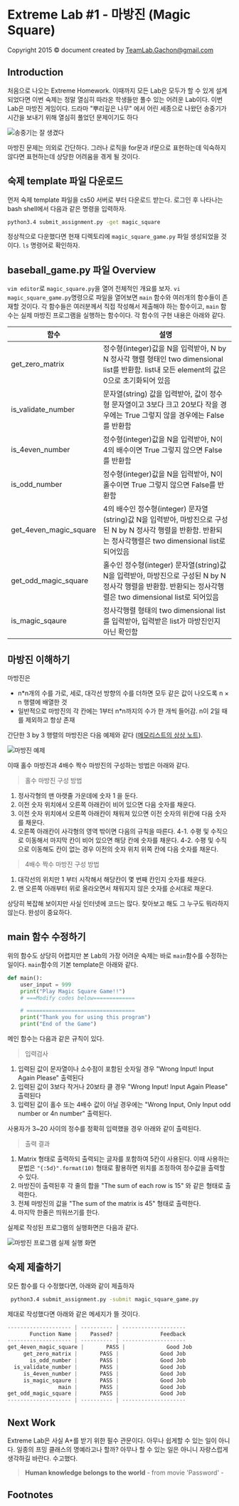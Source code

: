 Extreme Lab #1 - 마방진 (Magic Square)
=======
Copyright 2015 © document created by TeamLab.Gachon@gmail.com

## Introduction
처음으로 나오는 Extreme Homework. 이때까지 모든 Lab은 모두가 할 수 있게 설계되었다면 이번 숙제는 정말 열심히 따라온 학생들만 풀수 있는 어려운 Lab이다.
이번 Lab은 마방진 게임이다. 드라마 "뿌리깊은 나무" 에서 어린 세종으로 나왔던 송중기가 시간을 보내기 위해 열심히 풀었던 문제이기도 하다

 ![송중기는 잘 생겼다](https://raw.githubusercontent.com/TeamLab/lab_for_gachon_cs50/master/ex_lab_1_maqic_square/magic_square.png)

마방진 문제는 의외로 간단하다. 그러나 로직을 for문과 if문으로 표현하는데 익숙하지 않다면 표현하는데 상당한 어려움을 겪게 될 것이다. 

## 숙제 template 파일 다운로드
먼저 숙제 template 파일을 cs50 서버로 부터 다운로드 받는다. 로그인 후 나타나는 bash shell에서 다음과 같은 명령을 입력하자.
```bash
python3.4 submit_assignment.py -get magic_square
```  
정상적으로 다운했다면 현재 디렉토리에 `magic_square_game.py` 파일 생성되었을 것이다. `ls` 명령어로 확인하자.

## baseball_game.py 파일 Overview
`vim editor`로 `magic_square.py`을 열어 전체적인 개요를 보자. `vi magic_square_game.py`명령으로 파일을 열어보면 `main` 함수와 여러개의 함수들이 존재할 것이다. 각 함수들은 여러분께서 직접 작성해서 제출해야 하는 함수이고, `main` 함수는 실제 마방진 프로그램을 실행하는 함수이다. 각 함수의 구현 내용은 아래와 같다.

함수           | 설명 
--------       | ---
get_zero_matrix    | 정수형(integer)값을 N을 입력받아, N by N 정사각 행렬 형태인 two dimensional list를 반환함. list내 모든 element의 값은 0으로 초기화되어 있음
is_validate_number | 문자열(string) 값을 입력받아, 값이 정수형 문자열이고 3보다 크고 20보다 작을 경우에는 True 그렇지 않을 경우에는 False를 반환함
is_4even_number    | 정수형(integer)값을 N을 입력받아, N이 4의 배수이면 True 그렇지 않으면 False를 반환함
is_odd_number      | 정수형(integer)값을 N을 입력받아, N이 홀수이면 True 그렇지 않으면 False를 반환함
get_4even_magic_square | 4의 배수인 정수형(integer) 문자열(string)값 N을 입력받아, 마방진으로 구성된 N by N 정사각 행렬을 반환함. 반환되는 정사각행렬은 two dimensional list로 되어있음  
get_odd_magic_square   | 홀수인 정수형(integer) 문자열(string)값 N을 입력받아, 마방진으로 구성된 N by N 정사각 행렬을 반환함. 반환되는 정사각행렬은 two dimensional list로 되어있음  
is_magic_sqaure        | 정사각행렬 형태의 two dimensional list를 입력받아, 입력받은 list가 마방진인지 아닌 확인함

## 마방진 이해하기
마방진은 

- n*n개의 수를 가로, 세로, 대각선 방향의 수를 더하면 모두 같은 값이 나오도록 n × n 행렬에 배열한 것
- 일반적으로 마방진의 각 칸에는 1부터 n*n까지의 수가 한 개씩 들어감. n이 2일 때를 제외하고 항상 존재

간단한 3 by 3 행렬의 마방진은 다음 예제와 같다 ([메모리스트의 상상 노트][1]).

![마방진 예제](https://raw.githubusercontent.com/TeamLab/lab_for_gachon_cs50/master/ex_lab_1_maqic_square/magic_square_example.png
)

이때 홀수 마방진과 4배수 짝수 마방진의 구성하는 방법은 아래와 같다. 

> 홀수 마방진 구성 방법

1. 정사각형의 맨 아랫줄 가운데에 숫자 1 을 둔다.
2. 이전 숫자 위치에서 오른쪽 아래칸이 비어 있으면 다음 숫자를 채운다.
3. 이전 숫자 위치에서 오른쪽 아래칸이 채워져 있으면 이전 숫자의 위칸에 다음 숫자를 채운다.
4. 오른쪽 아래칸이 사각형의 영역 밖이면 다음의 규칙을 따른다.
4-1. 수평 및 수직으로 이동해서 마지막 칸이 비어 있으면 해당 칸에 숫자를 채운다.
4-2. 수평 및 수직으로 이동해도 칸이 없는 경우 이전의 숫자 위치 위쪽 칸에 다음 숫자를 채운다.

> 4배수 짝수 마방진 구성 방법

1. 대각선의 위치만 1 부터 시작해서 해당칸이 몇 번째 칸인지 숫자를 채운다.
2. 맨 오른쪽 아래부터 위로 올라오면서 채워지지 않은 숫자를 순서대로 채운다.

상당히 복잡해 보이지만 사실 인터넷에 코드는 많다. 찾아보고 해도 그 누구도 뭐라하지 않는다. 완성이 중요하다.  

## main 함수 수정하기 
위의 함수도 상당히 어렵지만 본 Lab의 가장 어려운 숙제는 바로 `main`함수를 수정하는 일이다. `main`함수의 기본 template은 아래와 같다.

```python
def main():
    user_input = 999
    print("Play Magic Square Game!!")
    # ===Modify codes below=============

    # ==================================
    print("Thank you for using this program")
    print("End of the Game")
```

메인 함수는 다음과 같은 규칙이 있다.

> 입력검사

1. 입력된 값이 문자열이나 소수점이 포함된 숫자일 경우 "Wrong Input! Input Again Please" 출력된다
2. 입력된 값이 3보다 작거나 20보타 클 경우 "Wrong Input! Input Again Please" 출력된다
3. 입력된 값이 홀수 또는 4배수 값이 아닐 경우에는 "Wrong Input, Only Input odd number or 4n number" 출력된다.

사용자가 3~20 사이의 정수를 정확히 입력했을 경우 아래와 같이 출력된다.

> 출력 결과

1. Matrix 형태로 출력하되 출력되는 글자를 포함하여 5칸이 사용된다. 이때 사용하는 문법은 `"{:5d}".format(10)` 형태로 활용하면 위치를 조정하여 정수값을 출력할 수 있다.
2. 마방진이 출력된후 각 줄의 합을 "The sum of each row is  15" 와 같은 형태로 출력한다.
3. 전체 마방진의 값을 "The sum of the matrix is  45" 형태로 출력한다.
4. 마지막 한줄은 띄워쓰기를 한다.

실제로 작성된 프로그램의 실행화면은 다음과 같다.

![마방진 프로그램 실제 실행 화면](https://raw.githubusercontent.com/TeamLab/lab_for_gachon_cs50/master/ex_lab_1_maqic_square/screen_shot_magic_square_1.png)


## 숙제 제출하기
모든 함수를 다 수정했다면, 아래와 같이 제출하자
```bash
 python3.4 submit_assignment.py -submit magic_square_game.py
```  
제대로 작성했다면 아래와 같은 메세지가 뜰 것이다.
```python
-------------------- | ---------- | --------------------
       Function Name |    Passed? |             Feedback
-------------------- | ---------- | --------------------
get_4even_magic_square |       PASS |             Good Job
     get_zero_matrix |       PASS |             Good Job
       is_odd_number |       PASS |             Good Job
  is_validate_number |       PASS |             Good Job
     is_4even_number |       PASS |             Good Job
     is_magic_sqaure |       PASS |             Good Job
                main |       PASS |             Good Job
get_odd_magic_square |       PASS |             Good Job
-------------------- | ---------- | --------------------
```  

## Next Work
Extreme Lab은 사실 A+를 받기 위한 필수 관문이다. 아무나 쉽게할 수 있는 일이 아니다. 일종의 프밍 클래스의 명예라고나 할까? 아무나 할 수 있는 일은 아니니 자랑스럽게 생각하길 바란다. 수고했다.

> **Human knowledge belongs to the world** - from movie 'Password' -

## Footnotes

[1]: http://memorist.tistory.com/151